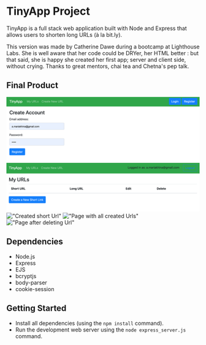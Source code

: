 # TinyApp Project

TinyApp is a full stack web application built with Node and Express that allows users to shorten long URLs (à la bit.ly).

This version was made by Catherine Dawe during a bootcamp at Lighthouse Labs. She is well aware that her code could be DRYer, her HTML better : but that said, she is happy she created her first app; server and client side, without crying. Thanks to great mentors, chai tea and Chetna's pep talk. 

## Final Product

!["Register page](https://github.com/anna-flytis/tinyapp/blob/master/docs/register.png)
!["Login Page"](https://github.com/anna-flytis/tinyapp/blob/master/docs/log-in.png)
!["Created short Url"](https://github.com/anna-flytis/tinyapp/blob/master/docs/created-tinyUrl.png.png)
!["Page with all created Urls"](https://github.com/anna-flytis/tinyapp/blob/master/docs/page-myUrls.png.png)
!["Page after deleting Url"](https://github.com/anna-flytis/tinyapp/blob/master/docs/deleted-url.png.png)

## Dependencies

- Node.js
- Express
- EJS
- bcryptjs
- body-parser
- cookie-session

## Getting Started

- Install all dependencies (using the `npm install` command).
- Run the development web server using the `node express_server.js` command.

